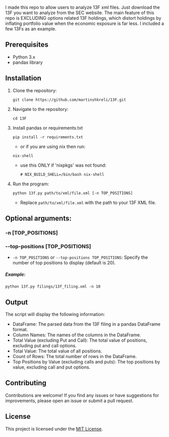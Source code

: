 I made this repo to allow users to analyze 13F xml files.
Just download the 13F you want to analyze from the SEC website.
The main feature of this repo is EXCLUDING options related 13F holdings, which distort holdings by inflating portfolio value when the economic exposure is far less.
I included a few 13Fs as an example.

## Prerequisites

- Python 3.x
- pandas library

## Installation

1. Clone the repository:
   ```
   git clone https://github.com/martinshkreli/13F.git
   ```
2. Navigate to the repository:
   ```
   cd 13F
   ```
4. Install pandas or requirements.txt
   ```
   pip install -r requirements.txt
   ```
   - or if you are using nix then run:
   ```
   nix-shell
   ```
   - use this ONLY if 'nixpkgs' was not found:
       ```
       # NIX_BUILD_SHELL=/bin/bash nix-shell
       ```

5. Run the program:
    ```
    python 13f.py path/to/xml/file.xml [-n TOP_POSITIONS]
    ```
    - Replace `path/to/xml/file.xml` with the path to your 13F XML file.

## Optional arguments:
### -n [TOP_POSITIONS] 
### --top-positions [TOP_POSITIONS]
- `-n TOP_POSITIONS` or `--top-positions TOP_POSITIONS`: Specify the number of top positions to display (default is 20).
##### Example:
`python 13f.py filings/13f_filing.xml -n 10`

## Output

The script will display the following information:

- DataFrame: The parsed data from the 13F filing in a pandas DataFrame format.
- Column Names: The names of the columns in the DataFrame.
- Total Value (excluding Put and Call): The total value of positions, excluding put and call options.
- Total Value: The total value of all positions.
- Count of Rows: The total number of rows in the DataFrame.
- Top Positions by Value (excluding calls and puts): The top positions by value, excluding call and put options.

## Contributing

Contributions are welcome! If you find any issues or have suggestions for improvements, please open an issue or submit a pull request.

## License

This project is licensed under the [MIT License](LICENSE).
